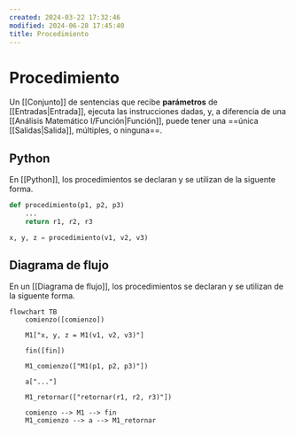 ```yaml
---
created: 2024-03-22 17:32:46
modified: 2024-06-28 17:45:40
title: Procedimiento
---
```


# Procedimiento

Un [[Conjunto]] de sentencias que recibe **parámetros** de [[Entradas|Entrada]], ejecuta las instrucciones dadas, y, a diferencia de una [[Análisis Matemático I/Función|Función]], puede tener una ==única [[Salidas|Salida]], múltiples, o ninguna==.

## Python

En [[Python]], los procedimientos se declaran y se utilizan de la siguente forma.

```python
def procedimiento(p1, p2, p3)
    ...
    return r1, r2, r3

x, y, z = procedimiento(v1, v2, v3)
```

## Diagrama de flujo

En un [[Diagrama de flujo]], los procedimientos se declaran y se utilizan de la siguente forma.

```mermaid
flowchart TB
    comienzo([comienzo])
        
    M1["x, y, z = M1(v1, v2, v3)"]
    
	fin([fin])
    
	M1_comienzo(["M1(p1, p2, p3)"])
    
    a["..."]
    
	M1_retornar(["retornar(r1, r2, r3)"])
    
	comienzo --> M1 --> fin
	M1_comienzo --> a --> M1_retornar
```
